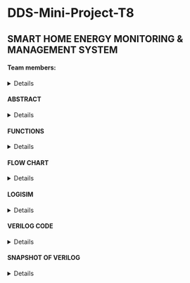 # DDS-Mini-Project-T8

<h2> SMART HOME ENERGY MONITORING & MANAGEMENT SYSTEM </h2>

<h4> Team members:</h4>
<Details>

1. 221CS208 , Ankur Jat , ankurjat.221cs208@nitk.edu.in , 8000950925.
2. 221CS244 , Sandeep R , sandeepr.221cs244@nitk.edu.in , 8105090281.
3. 221CS249 , Sidharth T R , sidharthtr.221cs249@nitk.edu.in , 8590383683.
</Details>
   
<h4> ABSTRACT</h4>
<Details>
The Smart Home Energy Monitoring and Management System is a solution designed to tackle the increasing demand, for energy efficiency and sustainability in areas. With the rising number of devices and a growing
awareness of impact it has become crucial to have an integrated system that empowers homeowners to effectively monitor, control and optimize their energy usage. Moreover, We can make many houses power usage
under 200 unit. So, that the can avail the Gruha Jyothi Scheme introduced by The Karnataka Government.

</Details>

<h4> FUNCTIONS </h4>
<Details>
Introduction:
The Smart Home Energy Monitoring and Control System is an innovative project that demonstrates the capabilities of Verilog-based hardware design to create an energy-efficient and comfortable home
environment. This comprehensive system combines several Verilog modules, each serving a specific function, to monitor energy consumption, manage power usage, control lighting, and maintain
temperature within predefined thresholds which can help the people to maintain their power usage under 200 units from which they can avail free electricity introduced by the Government of Karnataka. The
integration of these modules showcases the power of hardware modules working together to create a cohesive and intelligent smart home solution.

I. Energy Monitoring and Management:

At the heart of the project lies the Smart Home Energy Monitoring and Management System, which incorporates various modules to monitor, control, and optimize energy usage. The Verilog code represents these
modules and processes data from sensors to provide real-time information on energy consumption. The functional table outlines key components and features, including user interfaces, appliance-level
monitoring, energy usage alerts, remote control, energy management recommendations, integration with smart devices, energy cost analysis, history, and reports, as well as security and privacy
measures. This holistic system empowers homeowners to make informed decisions to reduce energy waste and lower utility bills effectively.

II. Power Usage Alarm:

An essential element of the project is the Power Usage Alarm module, which triggers an alarm when power usage exceeds a predefined threshold of 150 units. This Verilog module continuously monitors the
power usage input and activates an alarm signal when the threshold is breached. This feature serves as a practical tool to notify homeowners of excessive power consumption promptly, encouraging
energy-conscious behavior.

III. Temperature Control:

The Temperature Control module is designed to maintain a comfortable temperature within the home while conserving energy. Operating within a state machine framework, the Verilog code defines
three states: START, HEATER_ON, and AC_ON. Based on input from a temperature sensor, the system activates the heater when the temperature falls below 50°F and the air conditioner when it exceeds
70°F. If the temperature is within this range or equals either 50°F or 70°F, no action is taken, and the system remains in the START state. This intelligent control system ensures optimal temperature
conditions while minimizing energy consumption.

IV. Power Usage Counter:

The project also includes a Power Usage Counter module, which tracks the total power usage over time. This Verilog module utilizes a counter to accumulate power usage data and increments it when the
predefined threshold is exceeded. It offers homeowners valuable insights into their long-term power consumption patterns, facilitating better management and conservation of energy resources.

V. Light Control State Machine:

The Light Control State Machine is a sophisticated Verilog module that manages lighting based on ambient conditions. It monitors light intensity through sensors and, using a state machine, determines
whether to increase or decrease the current through the light source. When light intensity falls below a specified threshold, the system increases the current, providing adequate illumination. Conversely,
when light intensity surpasses another threshold, the system decreases the current to conserve energy. This intelligent lighting control system ensures a well-lit environment while minimizing energy
waste.

</Details>

<h4>FLOW CHART</h4>

<Details>
![flowchart](https://github.com/SidharthTR249/DDS-Mini-Project-T8/assets/148998611/d0716f24-c918-4b6c-b3e8-fbe45ca5c619)

</Details>

   
<h4> LOGISIM</h4>
<Details>
   
![alarm](Snapshots/alarm.png)

![inside circuit 1](Snapshots/inside circuit 1.png)
![inside circuit 2](https://github.com/SidharthTR249/DDS-Mini-Project-T8/assets/148998611/dcf2df13-1fd5-43fd-a5d4-5c15a2028246)
![inside circuit 3](https://github.com/SidharthTR249/DDS-Mini-Project-T8/assets/148998611/427fc218-5cd9-48fe-969c-28688717e91f)
![main circuit](https://github.com/SidharthTR249/DDS-Mini-Project-T8/assets/148998611/cbf84c19-2c70-43f4-a7de-4bd0b2b9d561)



</Details>

<h4> VERILOG CODE </h4>
<Details>
   ```
   
         //
         module TemperatureLightPowerController (
             input wire clk,
             input wire rst,
             input wire [7:0] temperature_sensor,  // 8-bit temperature sensor data
             input wire [7:0] light_sensor,        // 8-bit light sensor data
             input wire [8:0] power_monitor,       // 9-bit power usage monitor (0-511 units)
             output wire heater,                   // Heater control signal
             output wire cooler,                   // Cooler control signal
             output wire light,                    // Light control signal
             output wire alarm                     // Alarm control signal
         );
         // Define some constants for control thresholds
         parameter TEMPERATURE_THRESHOLD = 8'b00100000;  // Example temperature threshold (adjust as needed)
         parameter LIGHT_THRESHOLD = 8'b00110000;        // Example light threshold (48)
         parameter POWER_THRESHOLD = 9'b010100000;       // Example power threshold (160 units)
         
         // Registers for control logic
         reg heater_reg, cooler_reg, light_reg, alarm_reg;
         
         always @(posedge clk or posedge rst) begin
             if (rst) begin
                 heater_reg <= 1'b0;
                 cooler_reg <= 1'b0;
                 light_reg <= 1'b0;
                 alarm_reg <= 1'b0;
             end else begin
                 // Temperature control logic
                 if (temperature_sensor > TEMPERATURE_THRESHOLD) begin
                     cooler_reg <= 1'b1;
                     heater_reg <= 1'b0;
                 end else if (temperature_sensor < TEMPERATURE_THRESHOLD) begin
                     cooler_reg <= 1'b0;
                     heater_reg <= 1'b1;
                 end else begin
                     cooler_reg <= 1'b0;
                     heater_reg <= 1'b0;
                 end
         
                 // Light control logic
                 if (light_sensor < LIGHT_THRESHOLD) begin
                     light_reg <= 1'b1;
                 end else begin
                     light_reg <= 1'b0;
                 end
         
                 // Power usage alarm logic
                 if (power_monitor > POWER_THRESHOLD) begin
                     alarm_reg <= 1'b1;
                 end else begin
                     alarm_reg <= 1'b0;
                 end
             end
         end
         
         assign heater = heater_reg;
         assign cooler = cooler_reg;
         assign light = light_reg;
         assign alarm = alarm_reg;
         
         endmodule
         
         TEST BENCH
         module TemperatureLightPowerController_tb;
         
         reg clk;
         reg rst;
         reg [7:0] temperature_sensor;
         reg [7:0] light_sensor;
         reg [8:0] power_monitor;
         wire heater;
         wire cooler;
         wire light;
         wire alarm;
         
         // Instantiate the controller module
         TemperatureLightPowerController uut (
             .clk(clk),
             .rst(rst),
             .temperature_sensor(temperature_sensor),
             .light_sensor(light_sensor),
             .power_monitor(power_monitor),
             .heater(heater),
             .cooler(cooler),
             .light(light),
             .alarm(alarm)
         );
         
         // Clock generation
         always begin
             #5 clk = ~clk;
         end
         
         initial begin
             clk = 0;
             rst = 1;
             temperature_sensor = 8'b00000000;
             light_sensor = 8'b00000000;
             power_monitor = 9'b000000000;
             #10 rst = 0;
         
             // Monitor the control signals
             $monitor("Time=%0t: Temp=%d Light=%d Power=%d Heater=%b Cooler=%b Light=%b Alarm=%b",
                      $time, temperature_sensor, light_sensor, power_monitor, heater, cooler, light, alarm);
         
             // Simulate temperature, light, and power data changes
             #10 temperature_sensor = 8'b01010101; // Example: 85 (adjust as needed)
             #10 light_sensor = 8'b00110011;       // Example: 51 (adjust as needed)
             #10 power_monitor = 9'b101000001;    // Example: 321 (adjust as needed)
         
             // Add more test scenarios as needed
         
             #1000 $finish;
         end
         
         endmodule

</Details>

<h4> SNAPSHOT OF VERILOG </h4>
<Details>

   
![verilog-output](Snapshots/verilog-output.png)


</Details>

